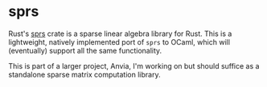 # sprs

Rust's [sprs](https://docs.rs/sprs/latest/sprs/) crate is a sparse linear algebra library for Rust. This is a lightweight, natively implemented port of `sprs` to OCaml, which will (eventually) support all the same functionality. 

This is part of a larger project, Anvia, I'm working on but should suffice as a standalone sparse matrix computation library. 

